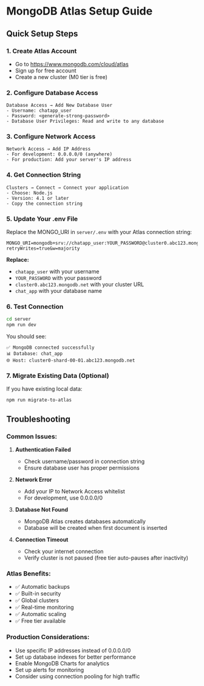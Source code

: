 # MongoDB Atlas Setup Guide

## Quick Setup Steps

### 1. Create Atlas Account
- Go to https://www.mongodb.com/cloud/atlas
- Sign up for free account
- Create a new cluster (M0 tier is free)

### 2. Configure Database Access
```
Database Access → Add New Database User
- Username: chatapp_user
- Password: <generate-strong-password>
- Database User Privileges: Read and write to any database
```

### 3. Configure Network Access
```
Network Access → Add IP Address
- For development: 0.0.0.0/0 (anywhere)
- For production: Add your server's IP address
```

### 4. Get Connection String
```
Clusters → Connect → Connect your application
- Choose: Node.js
- Version: 4.1 or later
- Copy the connection string
```

### 5. Update Your .env File
Replace the MONGO_URI in `server/.env` with your Atlas connection string:

```env
MONGO_URI=mongodb+srv://chatapp_user:YOUR_PASSWORD@cluster0.abc123.mongodb.net/chat_app?retryWrites=true&w=majority
```

**Replace:**
- `chatapp_user` with your username
- `YOUR_PASSWORD` with your password
- `cluster0.abc123.mongodb.net` with your cluster URL
- `chat_app` with your database name

### 6. Test Connection
```bash
cd server
npm run dev
```

You should see:
```
✅ MongoDB connected successfully
📊 Database: chat_app
🌐 Host: cluster0-shard-00-01.abc123.mongodb.net
```

### 7. Migrate Existing Data (Optional)
If you have existing local data:
```bash
npm run migrate-to-atlas
```

## Troubleshooting

### Common Issues:

1. **Authentication Failed**
   - Check username/password in connection string
   - Ensure database user has proper permissions

2. **Network Error**
   - Add your IP to Network Access whitelist
   - For development, use 0.0.0.0/0

3. **Database Not Found**
   - MongoDB Atlas creates databases automatically
   - Database will be created when first document is inserted

4. **Connection Timeout**
   - Check your internet connection
   - Verify cluster is not paused (free tier auto-pauses after inactivity)

### Atlas Benefits:
- ✅ Automatic backups
- ✅ Built-in security
- ✅ Global clusters
- ✅ Real-time monitoring
- ✅ Automatic scaling
- ✅ Free tier available

### Production Considerations:
- Use specific IP addresses instead of 0.0.0.0/0
- Set up database indexes for better performance
- Enable MongoDB Charts for analytics
- Set up alerts for monitoring
- Consider using connection pooling for high traffic
